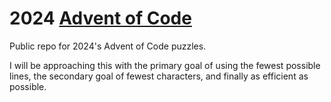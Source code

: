 # 2024 [Advent of Code](https://adventofcode.com/2024)

Public repo for 2024's Advent of Code puzzles.

I will be approaching this with the primary goal of using the fewest possible lines, the secondary goal of fewest characters, and finally as efficient as possible.
